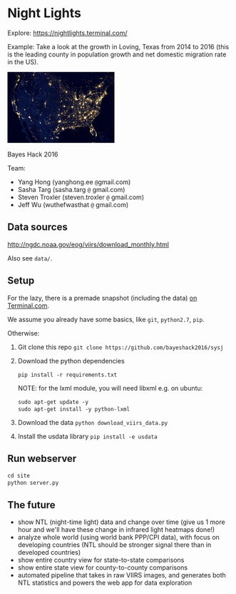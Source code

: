 # Night Lights

Explore: https://nightlights.terminal.com/

Example: Take a look at the growth in Loving, Texas from 2014 to 2016 (this is the leading county in population growth and net domestic migration rate in the US).

![VIIRS Suomi NPP satellite US 2012](data/nightlights.jpg)

Bayes Hack 2016

Team:
- Yang Hong (yanghong.ee `@`gmail.com)
- Sasha Targ (sasha.targ `@` gmail.com)
- Steven Troxler (steven.troxler `@` gmail.com)
- Jeff Wu (wuthefwasthat `@` gmail.com)

## Data sources

http://ngdc.noaa.gov/eog/viirs/download_monthly.html

Also see `data/`.

## Setup

For the lazy, there is a premade snapshot (including the data) [on Terminal.com](https://www.terminal.com/snapshot/1b57cc3d68112dcff922d1a1d98ae70de29161cb5080387e3d02377546e55ae0).

We assume you already have some basics, like `git`, `python2.7`, `pip`.

Otherwise:

1.  Git clone this repo
    ```git clone https://github.com/bayeshack2016/sysj```

1.  Download the python dependencies
    ```
    pip install -r requirements.txt
    ```

    NOTE: for the lxml module, you will need libxml
    e.g. on ubuntu:
    ```
    sudo apt-get update -y
    sudo apt-get install -y python-lxml
    ```

1. Download the data
   ``` python download_viirs_data.py ```

1. Install the usdata library
   ``` pip install -e usdata ```

## Run webserver

```
cd site
python server.py
```

## The future

- show NTL (night-time light) data and change over time (give us 1 more hour and we'll have these change in infrared light heatmaps done!)
- analyze whole world (using world bank PPP/CPI data), with focus on developing countries (NTL should be stronger signal there than in developed countries)
- show entire country view for state-to-state comparisons
- show entire state view for county-to-county comparisons
- automated pipeline that takes in raw VIIRS images, and generates both NTL statistics and powers the web app for data exploration
